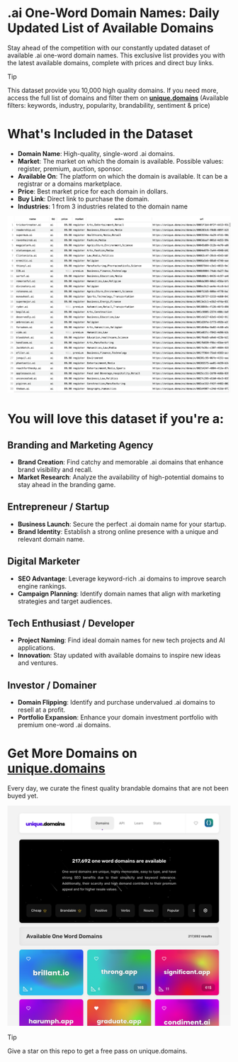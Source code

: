 # .ai One-Word Domain Names: Daily Updated List of Available Domains

Stay ahead of the competition with our constantly updated dataset of available .ai one-word domain names. This exclusive list provides you with the latest available domains, complete with prices and direct buy links.

> [!TIP]
> This dataset provide you 10,000 high quality domains.
> If you need more, access the full list of domains and filter them on **[unique.domains](https://unique.domains)** (Available filters: keywords, industry, popularity, brandability, sentiment & price)

# What's Included in the Dataset

- **Domain Name**: High-quality, single-word .ai domains.
- **Market**: The market on which the domain is available. Possible values: register, premium, auction, sponsor.
- **Available On**: The platform on which the domain is available. It can be a registrar or a domains marketplace.
- **Price**: Best market price for each domain in dollars.
- **Buy Link**: Direct link to purchase the domain.
- **Industries**: 1 from 3 industries related to the domain name

![List of 10,000 available .ai one-word domain names](https://raw.githubusercontent.com/UniqueDomains/ai-oneword-domains/main/preview.png)

# You will love this dataset if you're a:

## Branding and Marketing Agency

- **Brand Creation**: Find catchy and memorable .ai domains that enhance brand visibility and recall.
- **Market Research**: Analyze the availability of high-potential domains to stay ahead in the branding game.

## Entrepreneur / Startup

- **Business Launch**: Secure the perfect .ai domain name for your startup.
- **Brand Identity**: Establish a strong online presence with a unique and relevant domain name.

## Digital Marketer

- **SEO Advantage**: Leverage keyword-rich .ai domains to improve search engine rankings.
- **Campaign Planning**: Identify domain names that align with marketing strategies and target audiences.

## Tech Enthusiast / Developer

- **Project Naming**: Find ideal domain names for new tech projects and AI applications.
- **Innovation**: Stay updated with available domains to inspire new ideas and ventures.

## Investor / Domainer

- **Domain Flipping**: Identify and purchase undervalued .ai domains to resell at a profit.
- **Portfolio Expansion**: Enhance your domain investment portfolio with premium one-word .ai domains.

# Get More Domains on [unique.domains](https://unique.domains)

Every day, we curate the finest quality brandable domains that are not been buyed yet.

![Access the only remaining good domain names, before your competitors.](https://github.com/UniqueDomains/ai-oneword-domains/blob/main/unique.domains.png?raw=true)

> [!TIP]
> Give a star on this repo to get a free pass on unique.domains.
